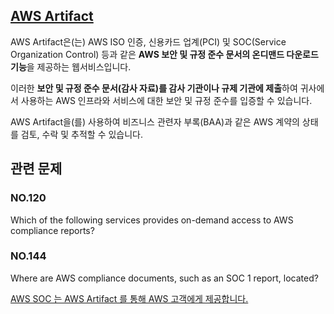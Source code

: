 ## [AWS Artifact](https://docs.aws.amazon.com/ko_kr/artifact/latest/ug/what-is-aws-artifact.html)

AWS Artifact은(는) AWS ISO 인증, 신용카드 업계(PCI) 및 SOC(Service Organization Control) 등과 같은 **AWS 보안 및 규정 준수 문서의 온디맨드 다운로드 기능**을 제공하는 웹서비스입니다.

이러한 **보안 및 규정 준수 문서(감사 자료)를 감사 기관이나 규제 기관에 제출**하여 귀사에서 사용하는 AWS 인프라와 서비스에 대한 보안 및 규정 준수를 입증할 수 있습니다.

AWS Artifact을(를) 사용하여 비즈니스 관련자 부록(BAA)과 같은 AWS 계약의 상태를 검토, 수락 및 추적할 수 있습니다.

## 관련 문제

### NO.120 

Which of the following services provides on-demand access to AWS compliance reports?

### NO.144 

Where are AWS compliance documents, such as an SOC 1 report, located?

[AWS SOC 는 AWS Artifact 를 통해 AWS 고객에게 제공합니다.](https://aws.amazon.com/ko/compliance/soc-faqs/)
